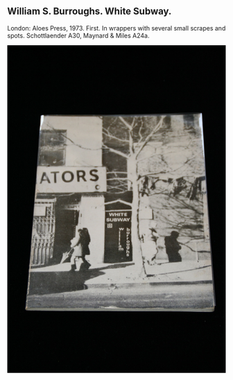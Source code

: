 ## William S. Burroughs. White Subway.

London: Aloes Press, 1973. First. In wrappers with several small scrapes and spots. Schottlaender A30, Maynard & Miles A24a.

![White Subway](../assets/images/white-subway-2.jpg)
